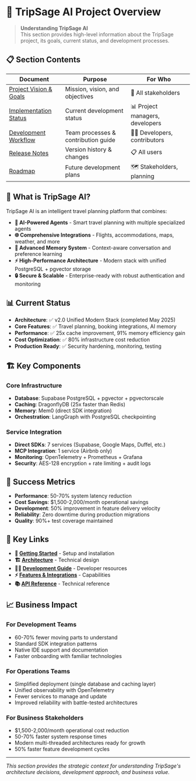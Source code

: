 # 🎯 TripSage AI Project Overview

> **Understanding TripSage AI**  
> This section provides high-level information about the TripSage project, its goals, current status, and development processes.

## 📋 Section Contents

| Document | Purpose | For Who |
|----------|---------|---------|
| [Project Vision & Goals](PROJECT_VISION_AND_GOALS.md) | Mission, vision, and objectives | 👥 All stakeholders |
| [Implementation Status](IMPLEMENTATION_STATUS.md) | Current development status | 📊 Project managers, developers |
| [Development Workflow](DEVELOPMENT_WORKFLOW.md) | Team processes & contribution guide | 👨‍💻 Developers, contributors |
| [Release Notes](RELEASE_NOTES.md) | Version history & changes | 📋 All users |
| [Roadmap](ROADMAP.md) | Future development plans | 🗺️ Stakeholders, planning |

## 🚀 What is TripSage AI?

TripSage AI is an intelligent travel planning platform that combines:

- **🤖 AI-Powered Agents** - Smart travel planning with multiple specialized agents
- **🌐 Comprehensive Integrations** - Flights, accommodations, maps, weather, and more
- **💾 Advanced Memory System** - Context-aware conversation and preference learning
- **⚡ High-Performance Architecture** - Modern stack with unified PostgreSQL + pgvector storage
- **🔒 Secure & Scalable** - Enterprise-ready with robust authentication and monitoring

## 📊 Current Status

- **Architecture**: ✅ v2.0 Unified Modern Stack (completed May 2025)
- **Core Features**: ✅ Travel planning, booking integrations, AI memory
- **Performance**: ✅ 25x cache improvement, 91% memory efficiency gain
- **Cost Optimization**: ✅ 80% infrastructure cost reduction
- **Production Ready**: ✅ Security hardening, monitoring, testing

## 🏗️ Key Components

### **Core Infrastructure**
- **Database**: Supabase PostgreSQL + pgvector + pgvectorscale
- **Caching**: DragonflyDB (25x faster than Redis)
- **Memory**: Mem0 (direct SDK integration)
- **Orchestration**: LangGraph with PostgreSQL checkpointing

### **Service Integration**
- **Direct SDKs**: 7 services (Supabase, Google Maps, Duffel, etc.)
- **MCP Integration**: 1 service (Airbnb only)
- **Monitoring**: OpenTelemetry + Prometheus + Grafana
- **Security**: AES-128 encryption + rate limiting + audit logs

## 🎯 Success Metrics

- **Performance**: 50-70% system latency reduction
- **Cost Savings**: $1,500-2,000/month operational savings
- **Development**: 50% improvement in feature delivery velocity
- **Reliability**: Zero downtime during production migrations
- **Quality**: 90%+ test coverage maintained

## 🔗 Key Links

- **🚀 [Getting Started](../01_GETTING_STARTED/README.md)** - Setup and installation
- **🏗️ [Architecture](../03_ARCHITECTURE/README.md)** - Technical design
- **👨‍💻 [Development Guide](../04_DEVELOPMENT_GUIDE/README.md)** - Developer resources
- **⚡ [Features & Integrations](../05_FEATURES_AND_INTEGRATIONS/README.md)** - Capabilities
- **📚 [API Reference](../06_API_REFERENCE/README.md)** - Technical reference

## 📈 Business Impact

### **For Development Teams**
- 60-70% fewer moving parts to understand
- Standard SDK integration patterns
- Native IDE support and documentation
- Faster onboarding with familiar technologies

### **For Operations Teams**
- Simplified deployment (single database and caching layer)
- Unified observability with OpenTelemetry
- Fewer services to manage and update
- Improved reliability with battle-tested architectures

### **For Business Stakeholders**
- $1,500-2,000/month operational cost reduction
- 50-70% faster system response times
- Modern multi-threaded architectures ready for growth
- 50% faster feature development cycles

---

*This section provides the strategic context for understanding TripSage's architecture decisions, development approach, and business value.*